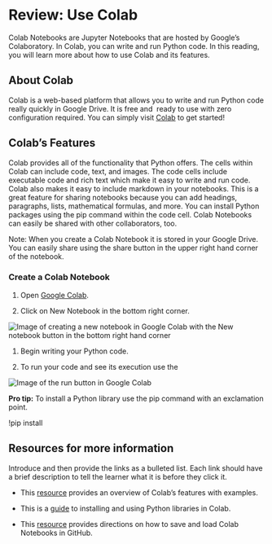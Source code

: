 # Review: Use Colab

Colab Notebooks are Jupyter Notebooks that are hosted by Google’s Colaboratory. In Colab, you can write and run Python code. In this reading, you will learn more about how to use Colab and its features.

## **About Colab**

Colab is a web-based platform that allows you to write and run Python code really quickly in Google Drive. It is free and  ready to use with zero configuration required. You can simply visit [Colab](https://colab.sandbox.google.com/notebooks/basic_features_overview.ipynb) to get started! 

## **Colab’s Features**

Colab provides all of the functionality that Python offers. The cells within Colab can include code, text, and images. The code cells include executable code and rich text which make it easy to write and run code. Colab also makes it easy to include markdown in your notebooks. This is a great feature for sharing notebooks because you can add headings, paragraphs, lists, mathematical formulas, and more. You can install Python packages using the pip command within the code cell. Colab Notebooks can easily be shared with other collaborators, too. 

Note: When you create a Colab Notebook it is stored in your Google Drive. You can easily share using the share button in the upper right hand corner of the notebook. 

### **Create a Colab Notebook**

1. Open [Google Colab](https://colab.sandbox.google.com/notebooks/welcome.ipynb#recent=true).

2. Click on New Notebook in the bottom right corner.

![Image of creating a new notebook in Google Colab with the New notebook button in the bottom right hand corner](https://d3c33hcgiwev3.cloudfront.net/imageAssetProxy.v1/g5dZ_nT_TRmo__dgk-Ouwg_a47b548545e446afb118c89a651983f1_pgZ20UO0Y8MMrCaNO4X2KILn8pqGZPgH2EiP_HKKDb5INfWzvpJXYiGtAVZxtoUOkzivV3aAI_35mDhHHEB_ecjjHlQXwgh-Y1eGmQ0M4X5SWBe51w-DUi1t2HavP2fJy6aAJ5hZ8XTrrB1UMr6D-ErxjHisxWhdbyzgi4C9v4qlrdxo7cY9bekphyHDYmNKHt68XP3kFrPca23w-CRAYgjns9p-fwR5Wkdg0Q?expiry=1705536000000&hmac=mANKaWeZ3jHBOEKlJ4NOvw_piu5T_XiLSYopH_og7Z0)

1. Begin writing your Python code. 

2. To run your code and see its execution use the

![Image of the run button in Google Colab](https://d3c33hcgiwev3.cloudfront.net/imageAssetProxy.v1/E0igpDXeSeWgte-mzXz7vw_90242759db854d169a3ccd28e2059ef1_W2ZOLo8AHhbpYyx_EioHSJ0eeYSXEHO4tbmdCaaYXj3MDeBnpMdCJsxW02du7272GcKC4EnjQn-Dxui5QHmtyzot2GVRdqErktyOXQTK3RRx0xrai5Ff2uCBDFN1huoszer1F2aKVm5psfbOvQaj28Zc_dS98eJ0Owui8uVeOFb9FnCinfLTmZVuTS1fE2a49T_mTfoYuyjHOGLuwuqPW0nuBQtBVoRP51jVeg?expiry=1705536000000&hmac=e9d3EwoMCUGyRo1x57Y4F4CR1JR83W4f4qRvwr59nOg)

**Pro tip:** To install a Python library use the pip command with an exclamation point.

!pip install <library name>

## **Resources for more information**

Introduce and then provide the links as a bulleted list. Each link should have a brief description to tell the learner what it is before they click it.

- This [resource](https://colab.sandbox.google.com/notebooks/basic_features_overview.ipynb) provides an overview of Colab’s features with examples. 

- This is a [guide](https://colab.sandbox.google.com/notebooks/snippets/importing_libraries.ipynb) to installing and using Python libraries in Colab. 

- This [resource](https://colab.sandbox.google.com/github/googlecolab/colabtools/blob/main/notebooks/colab-github-demo.ipynb) provides directions on how to save and load Colab Notebooks in GitHub.
